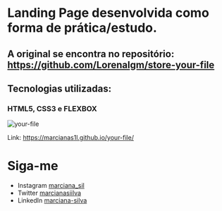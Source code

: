 # Landing Page desenvolvida como forma de prática/estudo. 
## A original se encontra no repositório: https://github.com/Lorenalgm/store-your-file 

## Tecnologias utilizadas: 

### HTML5, CSS3 e FLEXBOX

![your-file](imagens/file.gif)

Link: https://marcianas1l.github.io/your-file/

# Siga-me

* Instagram [marciana_sil](https://www.instagram.com/marciana_sil/)
* Twitter [marcianasiilva](https://twitter.com/marcianasiilva)
* LinkedIn [marciana-silva](https://www.linkedin.com/in/marciana-silva/)


